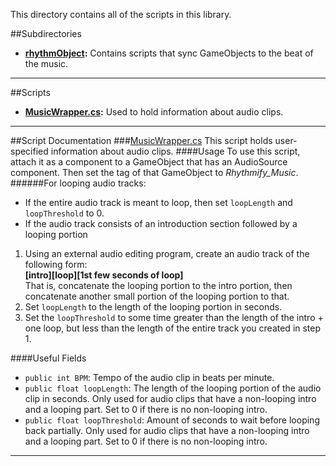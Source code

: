 This directory contains all of the scripts in this library.

##Subdirectories
- **[rhythmObject](./rhythmObject):** Contains scripts that sync GameObjects to the beat of the music.

___
##Scripts
- **[MusicWrapper.cs](#MusicWrapper.cs):** Used to hold information about audio clips.

___
##Script Documentation
###<a id="MusicWrapper.cs"></a>[MusicWrapper.cs](./MusicWrapper.cs)
This script holds user-specified information about audio clips.
####Usage
To use this script, attach it as a component to a GameObject that has an AudioSource component. Then set the tag of that GameObject to *Rhythmify_Music*.
######For looping audio tracks:
- If the entire audio track is meant to loop, then set `loopLength` and `loopThreshold` to 0.
- If the audio track consists of an introduction section followed by a looping portion
 1. Using an external audio editing program, create an audio track of the following form:  
 **[intro][loop][1st few seconds of loop]**  
 That is, concatenate the looping portion to the intro portion, then concatenate another small portion of the looping portion to that.
 2. Set `loopLength` to the length of the looping portion in seconds.
 3. Set the `loopThreshold` to some time greater than the length of the intro + one loop, but less than the length of the entire track you created in step 1.

####Useful Fields
- `public int BPM`: Tempo of the audio clip in beats per minute.
- `public float loopLength`: The length of the looping portion of the audio clip in seconds. Only used for audio clips that have a non-looping intro and a looping part. Set to 0 if there is no non-looping intro. 
- `public float loopThreshold`: Amount of seconds to wait before looping back partially. Only used for audio clips that have a non-looping intro and a looping part. Set to 0 if there is no non-looping intro.

___
